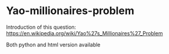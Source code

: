 # Yao-millionaires-problem

Introduction of this question: https://en.wikipedia.org/wiki/Yao%27s_Millionaires%27_Problem

Both python and html version available
